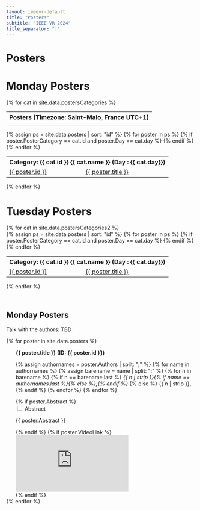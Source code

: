```yaml
---
layout: ieeevr-default
title: "Posters"
subtitle: "IEEE VR 2024"
title_separator: "|"
---
```


<h1>Posters</h1>
<div>
    <table class="styled-table">
        <tr>
            <th colspan="3">Posters (Timezone: Saint-Malo, France UTC+1)</th>
        </tr>
        <tr>
            <td class="medLarge"><a href="#P1"></a></td>
            <h1 id="call-for-workshop-papers"> Monday Posters </h1>
                {% for cat in site.data.postersCategories %}
                <div>
                    <div>
                        <table class="styled-table">
                            <tr>
                                <th colspan="4">Category: {{ cat.id }}  {{ cat.name }} (Day : {{ cat.day}})</th>
                            </tr>                   
                            {% assign ps = site.data.posters | sort: "id" %}
                            {% for poster in ps %}
                                {% if poster.PosterCategory == cat.id and poster.Day == cat.day %}
                                    <tr>
                                        <td class="medLarge"><a href="#{{ poster.id }}">{{ poster.id }}</a></td>
                                        <td class="medLarge"><a href="#{{ poster.id }}">{{ poster.title }}</a></td>
                                    </tr>
                                {% endif %}
                            {% endfor %}
                        </table>
                    </div>
                <div>
            {% endfor %} 
            <td class="medLarge"><a href="#P2"></a></td>
            <h1 id="call-for-workshop-papers"> Tuesday Posters </h1>
                {% for cat in site.data.postersCategories2 %}
                <div>
                    <div>
                        <table class="styled-table">
                            <tr>
                                <th colspan="4">Category: {{ cat.id }}  {{ cat.name }} (Day : {{ cat.day}})</th>
                            </tr>                   
                            {% assign ps = site.data.posters | sort: "id" %}
                            {% for poster in ps %}
                                {% if poster.PosterCategory == cat.id and poster.Day == cat.day %}
                                    <tr>
                                        <td class="medLarge"><a href="#{{ poster.id }}">{{ poster.id }}</a></td>
                                        <td class="medLarge"><a href="#{{ poster.id }}">{{ poster.title }}</a></td>
                                    </tr>
                                {% endif %}
                            {% endfor %}
                        </table>
                    </div>
                <div>
            {% endfor %} 
        </tr>
    </table>
</div>

<div>    
    <h2 id="P1" class="pink" style="padding-top:25px;">Monday Posters</h2>  
    <p class="small">Talk with the authors: TBD </p><!--9:45&#8209;10:15, 13:00&#8209;13:30, 15:00&#8209;15:30, 17:00&#8209;17:30, Room: Sorcerer's Apprentice Ballroom</p>  -->
    {% for poster in site.data.posters %}
        <div style="margin-left: 25px;">           
            <p class="medLarge" id="{{ poster.id }}" style="margin-bottom: 0.3em;">
                <strong>{{ poster.title }} (ID:&nbsp;{{ poster.id }})</strong>
            </p>
            <p class="font_70" >
                {% assign authornames = poster.Authors | split: ";" %}
                {% for name in authornames %}
                    {% assign barename = name | split: ":" %}
                    {% for n in barename %}
                        {% if n == barename.last %}
                            <i>{{ n | strip }}{% if name == authornames.last %}{% else %};{% endif %}</i>
                        {% else %}                            
                            <span class="bold">{{ n | strip }},</span>
                        {% endif %}
                    {% endfor %} 
                {% endfor %}
            </p>
            {% if poster.Abstract %}
                <div id="{{ poster.id }}" class="wrap-collabsible"> <input id="collapsibleabstract{{ poster.id }}" class="toggle" type="checkbox"> 
                    <label for="collapsibleabstract{{ poster.id }}" class="lbl-toggle">Abstract</label>
                    <div class="collapsible-content">
                        <div class="content-inner">
                            <p>{{ poster.Abstract }}</p>
                        </div>
                    </div>
                </div>   
            {% endif %}
            {% if poster.VideoLink %}
            <div class="video-container">
                <iframe src="https://www.youtube.com/embed/{{ poster.VideoLink }}" frameborder="0" allow="accelerometer; autoplay; encrypted-media; gyroscope; picture-in-picture" allowfullscreen></iframe>
            </div>
        {% endif %}
        </div>
    {% endfor %}
</div>
